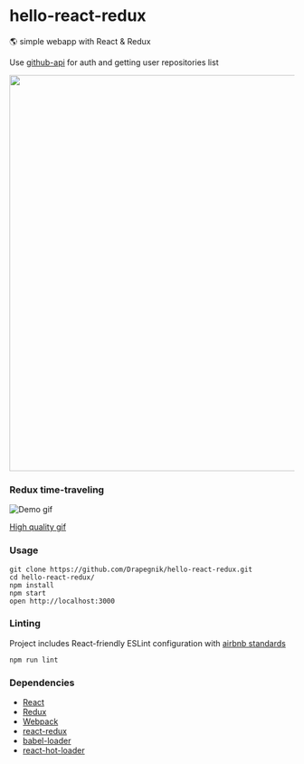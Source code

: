 # hello-react-redux
:earth_americas: simple webapp with React &amp; Redux

Use [github-api](https://developer.github.com/v3/) for auth and getting user repositories list

<img src="http://res.cloudinary.com/dzsjwgjii/image/upload/v1486472848/react-redux.png" width=700px/>

### Redux time-traveling
![Demo gif](http://res.cloudinary.com/dzsjwgjii/image/upload/v1486471790/dev-tools.gif)

[High quality gif](http://res.cloudinary.com/dzsjwgjii/image/upload/v1486471892/gif_dev_tool.gif)

### Usage

```
git clone https://github.com/Drapegnik/hello-react-redux.git
cd hello-react-redux/
npm install
npm start
open http://localhost:3000
```

### Linting
Project includes React-friendly ESLint configuration with [airbnb standards](https://github.com/airbnb/javascript)

```
npm run lint
```
### Dependencies

* [React](https://facebook.github.io/react/)
* [Redux](http://redux.js.org/)
* [Webpack](https://webpack.github.io/)
* [react-redux](https://github.com/reactjs/react-redux)
* [babel-loader](https://github.com/babel/babel-loader)
* [react-hot-loader](https://github.com/gaearon/react-hot-loader)
